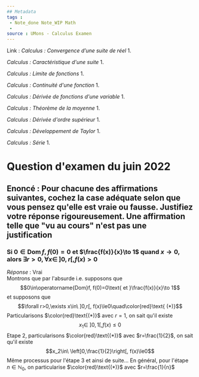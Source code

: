 ```yaml
---
## Metadata
tags : 
 - Note_done Note_WIP Math
 - 
source : UMons - Calculus Examen
---
```


Link :
_Calculus : Convergence d’une suite de réel_
1.

_Calculus : Caractéristique d'une suite_
1.

_Calculus : Limite de fonctions_
1.

_Calculus : Continuité d'une fonction_
1.

_Calculus : Dérivée de fonctions d'une variable_
1.

_Calculus : Théorème de la moyenne_
1.

_Calculus : Dérivée d'ordre supérieur_
1.

_Calculus : Développement de Taylor_
1.

_Calculus : Série_
1. 

# Question  d'examen du juin 2022
## Enoncé : Pour chacune des affirmations suivantes, cochez la case adéquate selon que vous pensez qu'elle est vraie ou fausse. Justifiez votre réponse rigoureusement. Une affirmation telle que "vu au cours" n'est pas une justification
### Si $0\in\operatorname{Dom}f, f(0)=0$ et $\frac{f(x)}{x}\to 1$ quand $x\to 0$, alors $\exists r>0,\forall x\in\ ]0,r[, f(x)>0$ 
_Réponse_ : Vrai
\
Montrons que par l'absurde i.e. supposons que $$0\in\operatorname{Dom}f, f(0)=0\text{ et }\frac{f(x)}{x}\to 1$$ et supposons que $$\forall r>0,\exists x\in\ ]0,r[, f(x)\le0\quad\color{red}\text{ (*)}$$
Particularisons $\color{red}\text{(*)}$ avec $r=1$, on sait qu'il existe $$x_1\in\ ]0,1[, f(x)\le0$$ Etape 2, particularisons $\color{red}\text{(*)}$ avec $r=\frac{1}{2}$, on sait qu'il existe $$x_2\in\ \left]0,\frac{1}{2}\right[, f(x)\le0$$ Même processus pour l'étape 3 et ainsi de suite... 
En général, pour l'étape $n\in\mathbb{N}_0$, on particularise $\color{red}\text{(*)}$ avec $r=\frac{1}{n}$ 